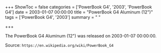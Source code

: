 +++
ShowToc = false
categories = ['PowerBook G4', '2003', 'PowerBook G4']
date = 2003-01-07 00:00:00
title = "PowerBook G4 Aluminum (12\")"
tags = ['PowerBook G4', '2003']
summary = " "

+++

The PowerBook G4 Aluminum (12") was released on 2003-01-07 00:00:00.

Source: `https://en.wikipedia.org/wiki/PowerBook_G4`


